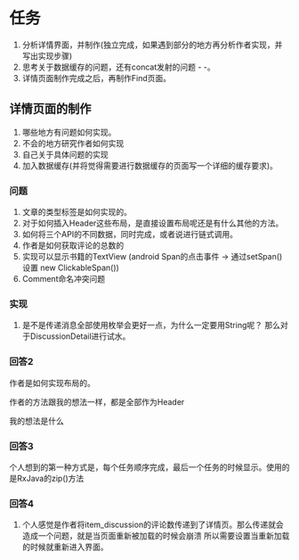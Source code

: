 # 任务

1. 分析详情界面，并制作(独立完成，如果遇到部分的地方再分析作者实现，并写出实现步骤)
2. 思考关于数据缓存的问题，还有concat发射的问题 - -。
3. 详情页面制作完成之后，再制作Find页面。

## 详情页面的制作

1. 哪些地方有问题如何实现。
2. 不会的地方研究作者如何实现
3. 自己关于具体问题的实现
4. 加入数据缓存(并将觉得需要进行数据缓存的页面写一个详细的缓存要求)。

### 问题

1. 文章的类型标签是如何实现的。
2. 对于如何插入Header这些布局，是直接设置布局呢还是有什么其他的方法。
3. 如何将三个API的不同数据，同时完成，或者说进行链式调用。
4. 作者是如何获取评论的总数的
5. 实现可以显示书籍的TextView (android Span的点击事件 -> 通过setSpan()设置 new ClickableSpan())
6. Comment命名冲突问题
### 实现

1. 是不是传递消息全部使用枚举会更好一点，为什么一定要用String呢？  那么对于DiscussionDetail进行试水。

### 回答2

作者是如何实现布局的。

作者的方法跟我的想法一样，都是全部作为Header

我的想法是什么

### 回答3

个人想到的第一种方式是，每个任务顺序完成，最后一个任务的时候显示。使用的是RxJava的zip()方法

### 回答4

1. 个人感觉是作者将item_discussion的评论数传递到了详情页。那么传递就会造成一个问题，就是当页面重新被加载的时候会崩溃
所以需要设置当重新加载的时候就重新进入界面。